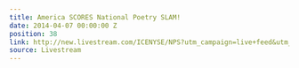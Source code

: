 ```yaml
---
title: America SCORES National Poetry SLAM!
date: 2014-04-07 00:00:00 Z
position: 38
link: http://new.livestream.com/ICENYSE/NPS?utm_campaign=live+feed&utm_medium=email&utm_source=LIVE+FEED
source: Livestream
---
```


